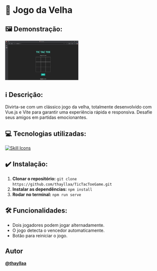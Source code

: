# 📌 Jogo da Velha

## 🖼️ **Demonstração:**
<img src="https://github.com/thayllaa/TicTacToeGame/blob/master/public/TicTacToe_Screenshot.png" width="47%" alt="Imagem Jogo da Velha">

## ℹ️ **Descrição:**
Divirta-se com um clássico jogo da velha, totalmente desenvolvido com Vue.js e Vite para garantir uma experiência rápida e responsiva. Desafie seus amigos em partidas emocionantes.

## 💻 **Tecnologias utilizadas:**
[![Skill Icons](https://skillicons.dev/icons?i=vue,vite,tailwind&theme=dark)](https://skillicons.dev)

## ✔️ **Instalação:**
1. **Clonar o repositório:** `git clone https://github.com/thayllaa/TicTacToeGame.git`
2. **Instalar as dependências:** `npm install`
3. **Rodar no terminal:** `npm run serve`

## 🛠️ **Funcionalidades:**
* Dois jogadores podem jogar alternadamente.
* O jogo detecta o vencedor automaticamente.
* Botão para reiniciar o jogo.

## **Autor**
**[@thayllaa](https://www.github.com/thayllaa)**

